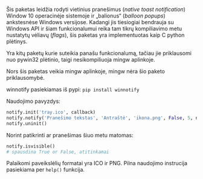 Šis paketas leidžia rodyti vietinius pranešimus (*native toast notification*) Window 10 operacinėje sistemoje ir „balionus“ (*balloon popups*) ankstesnėse Windows versijose.
Kadangi jis tiesiogiai bendrauja su Windows API ir šiam funkcionalumui reika tam tikrų kompiliavimo metu nustatytų vėliavų (*flags*), šis paketas yra implementuotas kaip C python plėtinys.

Yra kitų paketų kurie suteikia panašu funkcionalumą, tačiau jie priklausomi nuo pywin32 plėtinio, taigi nesikompiliuoja mingw aplinkoje.

Nors šis paketas veikia mingw aplinkoje, mingw nėra šio paketo priklausomybė.

winnotify pasiekiamas iš pypi:
```pip install winnotify```

Naudojimo pavyzdys:
```python
notify.init('tray.ico', callback)
notify.notify('Pranešimo tekstas', 'Antraštė', 'ikona.png', False, 5, notify.dwInfoFlags.NIIF_USER, notify.dwInfoFlags.NIIF_LARGE_ICON)
notify.uninit()
```

Norint patikrinti ar pranešimas šiuo metu matomas:
```python
notify.isvisible()
# spausdina True or False, atitinkamai
```

Palaikomi paveikslėlių formatai yra ICO ir PNG.
Pilna naudojimo instrucija pasiekiama per `help()` funkcija.
